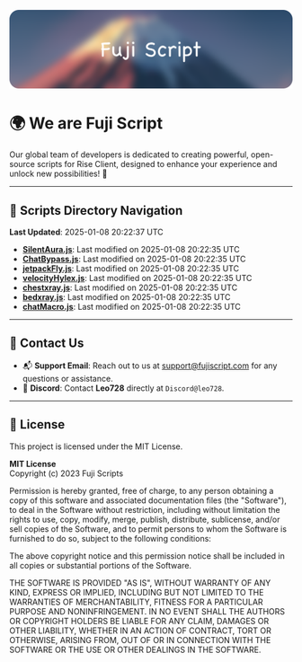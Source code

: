 ![Banner](.github/b.webp)

# 🌍 **We are Fuji Script**

Our global team of developers is dedicated to creating powerful, open-source scripts for Rise Client, designed to enhance your experience and unlock new possibilities! 🌟

---
<!-- SCRIPTS_NAVIGATION_START -->
## 📂 **Scripts Directory Navigation**

**Last Updated**: 2025-01-08 20:22:37 UTC

- **[SilentAura.js](scripts/SilentAura.js)**: Last modified on 2025-01-08 20:22:35 UTC
- **[ChatBypass.js](scripts/ChatBypass.js)**: Last modified on 2025-01-08 20:22:35 UTC
- **[jetpackFly.js](scripts/jetpackFly.js)**: Last modified on 2025-01-08 20:22:35 UTC
- **[velocityHylex.js](scripts/velocityHylex.js)**: Last modified on 2025-01-08 20:22:35 UTC
- **[chestxray.js](scripts/chestxray.js)**: Last modified on 2025-01-08 20:22:35 UTC
- **[bedxray.js](scripts/bedxray.js)**: Last modified on 2025-01-08 20:22:35 UTC
- **[chatMacro.js](scripts/chatMacro.js)**: Last modified on 2025-01-08 20:22:35 UTC

<!-- SCRIPTS_NAVIGATION_END -->

---

## 💬 **Contact Us**  
- 📬 **Support Email**: Reach out to us at [support@fujiscript.com](mailto:support@fujiscript.com) for any questions or assistance.  
- 💬 **Discord**: Contact **Leo728** directly at `Discord@leo728`.

---

## 📜 **License**

This project is licensed under the MIT License.  

**MIT License**  
Copyright (c) 2023 Fuji Scripts  

Permission is hereby granted, free of charge, to any person obtaining a copy of this software and associated documentation files (the "Software"), to deal in the Software without restriction, including without limitation the rights to use, copy, modify, merge, publish, distribute, sublicense, and/or sell copies of the Software, and to permit persons to whom the Software is furnished to do so, subject to the following conditions:  

The above copyright notice and this permission notice shall be included in all copies or substantial portions of the Software.  

THE SOFTWARE IS PROVIDED "AS IS", WITHOUT WARRANTY OF ANY KIND, EXPRESS OR IMPLIED, INCLUDING BUT NOT LIMITED TO THE WARRANTIES OF MERCHANTABILITY, FITNESS FOR A PARTICULAR PURPOSE AND NONINFRINGEMENT. IN NO EVENT SHALL THE AUTHORS OR COPYRIGHT HOLDERS BE LIABLE FOR ANY CLAIM, DAMAGES OR OTHER LIABILITY, WHETHER IN AN ACTION OF CONTRACT, TORT OR OTHERWISE, ARISING FROM, OUT OF OR IN CONNECTION WITH THE SOFTWARE OR THE USE OR OTHER DEALINGS IN THE SOFTWARE.  
